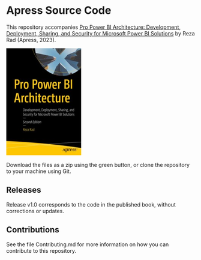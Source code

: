 # Apress Source Code

This repository accompanies [Pro Power BI Architecture: Development, Deployment, Sharing, and Security for Microsoft Power BI Solutions](https://www.link.springer.com/book/10.1007/9781484295373) by Reza Rad (Apress, 2023).

[comment]: #cover
![Cover image](9781484295373.jpg)

Download the files as a zip using the green button, or clone the repository to your machine using Git.

## Releases

Release v1.0 corresponds to the code in the published book, without corrections or updates.

## Contributions

See the file Contributing.md for more information on how you can contribute to this repository.